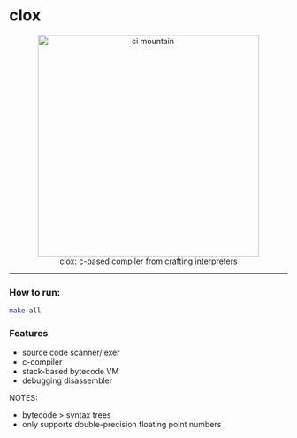 # clox

<div align="center" >
  <img src="https://craftinginterpreters.com/image/a-map-of-the-territory/mountain.png" alt="ci mountain" height="400">
  <br/>
  clox: c-based compiler from crafting interpreters
  <br/>
</div>

-------

### How to run: 

```bash
make all
```

### Features
- source code scanner/lexer
- c-compiler
- stack-based bytecode VM
- debugging disassembler

NOTES:
- bytecode > syntax trees
- only supports double-precision floating point numbers